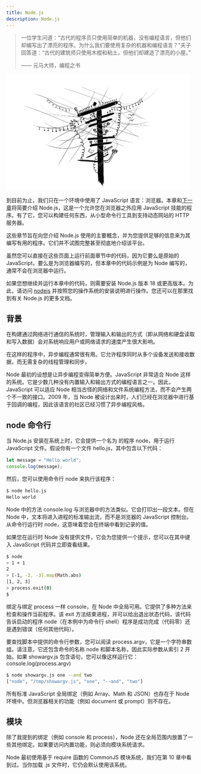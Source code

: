```yaml
---
title: Node.js
description: Node.js
---
```


> 一位学生问道：“古代的程序员只使用简单的机器，没有编程语言，但他们却编写出了漂亮的程序。为什么我们要使用复杂的机器和编程语言？”夫子回答道：“古代的建筑师只使用木棍和粘土，但他们却建造了漂亮的小屋。”
>
> —— 元马大师，编程之书

![chapter_picture_20.jpg](./chapter_picture_20.jpg)

<!-- TODO -->

到目前为止，我们只在一个环境中使用了 JavaScript 语言：浏览器。本章和[下一章]()将简要介绍 Node.js，这是一个允许您在浏览器之外应用 JavaScript 技能的程序。有了它，您可以构建任何东西，从小型命令行工具到支持动态网站的 HTTP 服务器。

这些章节旨在向您介绍 Node.js 使用的主要概念，并为您提供足够的信息来为其编写有用的程序。它们并不试图完整甚至彻底地介绍该平台。

虽然您可以直接在这些页面上运行前面章节中的代码，因为它要么是原始的 JavaScript，要么是为浏览器编写的，但本章中的代码示例是为 Node 编写的，通常不会在浏览器中运行。

如果您想继续并运行本章中的代码，则需要安装 Node.js 版本 18 或更高版本。为此，请访问 [nodejs](https://nodejs.org) 并按照您的操作系统的安装说明进行操作。您还可以在那里找到有关 Node.js 的更多文档。

## 背景

在构建通过网络进行通信的系统时，管理输入和输出的方式（即从网络和硬盘读取和写入数据）会对系统响应用户或网络请求的速度产生很大影响。

在这样的程序中，异步编程通常很有用。它允许程序同时从多个设备发送和接收数据，而无需复杂的线程管理和同步。

Node 最初的设想是让异步编程变得简单方便。JavaScript 非常适合 Node 这样的系统。它是少数几种没有内置输入和输出方式的编程语言之一。因此，JavaScript 可以适应 Node 相当古怪的网络和文件系统编程方法，而不会产生两个不一致的接口。2009 年，当 Node 被设计出来时，人们已经在浏览器中进行基于回调的编程，因此该语言的社区已经习惯了异步编程风格。

## node 命令行

当 Node.js 安装在系统上时，它会提供一个名为 的程序 node，用于运行 JavaScript 文件。假设你有一个文件 hello.js，其中包含以下代码：

```js
let message = "Hello world";
console.log(message);
```

然后，您可以使用命令行 node 来执行该程序：

```bash
$ node hello.js
Hello world
```

Node 中的方法 console.log 与浏览器中的方法类似。它会打印出一段文本。但在 Node 中，文本将进入进程的标准输出流，而不是浏览器的 JavaScript 控制台。从命令行运行时 node，这意味着您会在终端中看到记录的值。

如果您在运行时 Node 没有提供文件，它会为您提供一个提示，您可以在其中键入 JavaScript 代码并立即查看结果。

```bash
$ node
> 1 + 1
2
> [-1, -2, -3].map(Math.abs)
[1, 2, 3]
> process.exit(0)
$
```

绑定与绑定 process 一样 console，在 Node 中全局可用。它提供了多种方法来检查和操作当前程序。该 exit 方法结束进程，并可以给出退出状态代码，该代码告诉启动的程序 node（在本例中为命令行 shell）程序是成功完成（代码零）还是遇到错误（任何其他代码）。

要查找脚本中提供的命令行参数，您可以阅读 process.argv，它是一个字符串数组。请注意，它还包含命令的名称 node 和脚本名称，因此实际参数从索引 2 开始。如果 showargv.js 包含语句，您可以像这样运行它：console.log(process.argv)

```bash
$ node showargv.js one --and two
["node", "/tmp/showargv.js", "one", "--and", "two"]
```

所有标准 JavaScript 全局绑定（例如 Array、Math 和 JSON）也存在于 Node 环境中。但浏览器相关的功能（例如 document 或 prompt）则不存在。

## 模块

除了我提到的绑定（例如 console 和 process），Node 还在全局范围内放置了一些其他绑定。如果要访问内置功能，则必须向模块系统请求。

<!-- TODO -->

Node 最初使用基于 require 函数的 CommonJS 模块系统，我们在第 10 章中看到过。当你加载 .js 文件时，它仍会默认使用该系统。

<!-- 但如今，Node 还支持更现代的 ES 模块系统。当脚本的文件名以 结尾时.mjs，它被视为这样的模块，您可以在其中使用import和（但不能使用）。我们将在本章中使用 ES 模块。exportrequire -->
